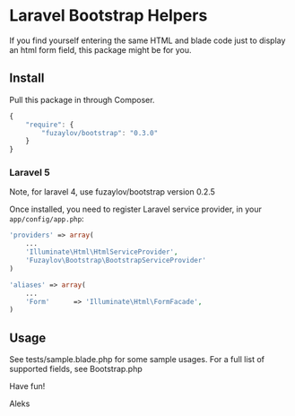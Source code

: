 # Laravel Bootstrap Helpers

If you find yourself entering the same HTML and blade code just to display an html form field, this package might be for you.

## Install

Pull this package in through Composer.

```js
{
    "require": {
        "fuzaylov/bootstrap": "0.3.0"
    }
}
```

### Laravel 5

Note, for laravel 4, use fuzaylov/bootstrap version 0.2.5

Once installed, you need to register Laravel service provider, in your `app/config/app.php`:

```php
'providers' => array(
	...
	'Illuminate\Html\HtmlServiceProvider',
    'Fuzaylov\Bootstrap\BootstrapServiceProvider'
)

'aliases' => array(
    ...
    'Form'      => 'Illuminate\Html\FormFacade',
)
```

## Usage

See tests/sample.blade.php for some sample usages. For a full list of supported fields, see Bootstrap.php

Have fun!

Aleks